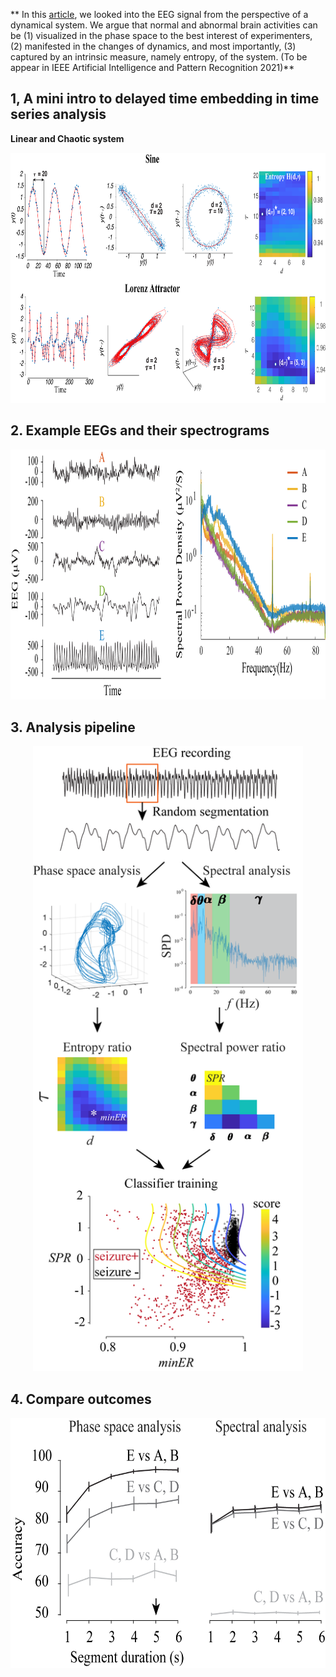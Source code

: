 **  In this [article](https://github.com/wangjing0/Entropy-is-all-she-cares/blob/main/entropy2021.pdf), we looked into the EEG signal from the perspective of a dynamical system. We argue that normal and abnormal brain activities can be (1) visualized in the phase space to the best interest of experimenters, (2) manifested in the changes of dynamics, and most importantly, (3) captured by an intrinsic measure, namely entropy, of the system. (To be appear in IEEE Artificial Intelligence and Pattern Recognition 2021)**

## 1, A mini intro to delayed time embedding in time series analysis
 **Linear and Chaotic system**
 <p align="center">
  <img src="Fig1.png" height="400" >
</p>

## 2. Example EEGs and their spectrograms
<p align="center">
  <img src="Fig2.png" height="400" >
</p>

## 3. Analysis pipeline
<p align="center">
  <img src="Fig3.png" height="1000" >
</p>

## 4. Compare outcomes
 <p align="center">
  <img src="Fig4.png" height="400" >
</p>
